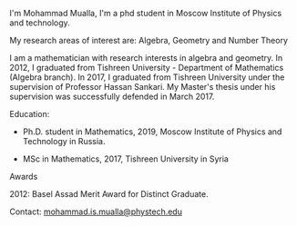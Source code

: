 I'm Mohammad Mualla, I'm a phd student in Moscow Institute of Physics and technology.

My research areas of interest are:
 Algebra, Geometry and Number Theory
 
I am a mathematician with research interests in algebra and geometry. In 2012, I graduated from Tishreen University - Department of Mathematics (Algebra branch). In 2017, I graduated from Tishreen University under the supervision of Professor Hassan Sankari. My Master's thesis under his supervision was successfully defended in March 2017.

Education:

* Ph.D. student in Mathematics, 2019, Moscow Institute of Physics and Technology in Russia.

* MSc in Mathematics, 2017, Tishreen University in Syria

Awards

2012: Basel Assad Merit Award for Distinct Graduate.

Contact:
<mohammad.is.mualla@phystech.edu>
